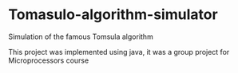 # Tomasulo-algorithm-simulator
Simulation of the famous Tomsula algorithm 

This project was implemented using java, it was a group project for Microprocessors course
